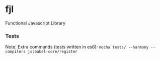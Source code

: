# fjl
Functional Javascript Library

### Tests
Note: Extra commands (tests written in es6):
`mocha tests/ --harmony --compilers js:babel-core/register`

